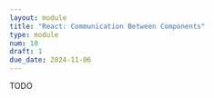 ```yaml
---
layout: module
title: "React: Communication Between Components"
type: module
num: 10
draft: 1
due_date: 2024-11-06
---
```


TODO